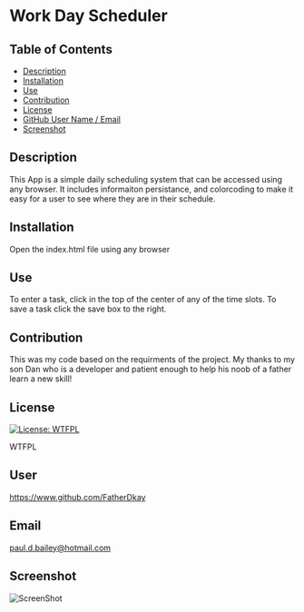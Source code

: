 # Work Day Scheduler
## Table of Contents
* [Description](#description)
* [Installation](#installation)
* [Use](#use)
* [Contribution](#contribution)
* [License](#license)
* [GitHub User Name / Email](#user)
* [Screenshot](#screenshot)
## Description
This App is a simple daily scheduling system that can be accessed using any browser.  It includes informaiton persistance, and colorcoding to make it easy for a user to see where they are in their schedule.

## Installation
Open the index.html file using any browser

## Use
To enter a task, click in the top of the center of any of the time slots.  To save a task click the save box to the right.

## Contribution
This was my code based on the requirments of the project.  My thanks to my son Dan who is a developer and patient enough to help his noob of a father learn a new skill!

## License
[![License: WTFPL](https://img.shields.io/badge/License-WTFPL-brightgreen.svg)](http://www.wtfpl.net/about/)

WTFPL

## User
https://www.github.com/FatherDkay

## Email
paul.d.bailey@hotmail.com

## Screenshot
![ScreenShot](/public/assets/WorkdayScreenShot.jpg "Screen Shot of Employee Tracker")
